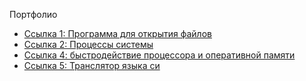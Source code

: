 Портфолио
<ul>
        <li><a href="https://github.com/DiRasher04/DiRasher04.github.io/blob/main/lab_4_DM.sln" target="_blank">Ссылка 1: Программа для открытия файлов</a></li>
        <li><a href="https://github.com/DiRasher04/DiRasher04.github.io/blob/main/lab_4_saod.sln" target="_blank">Ссылка 2: Процессы системы</a></li>
        <li><a href="https://github.com/DiRasher04/DiRasher04.github.io/blob/main/lab_6_saod.sln" target="_blank">Ссылка 4: быстродействие процессора и оперативной памяти</a></li>
        <li><a href="https://github.com/DiRasher04/DiRasher04.github.io/blob/main/lab_8_oop.sln" target="_blank">Ссылка 5: Транслятор языка си</a></li>
</ul>
